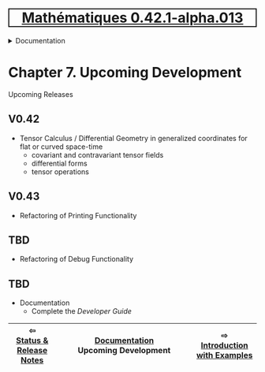 [<h1 style='border: 2px solid; text-align: center'>Mathématiques 0.42.1-alpha.013</h1>](../../README.md)

<details>

<summary>Documentation</summary>

# [Documentation](../README.md)<br>
Chapter 1. [License](../license/README.md)<br>
Chapter 2. [About](../about/README.md)<br>
Chapter 3. [Why?](../why/README.md)<br>
Chapter 4. [Objectives](../objectives/README.md)<br>
Chapter 5. [Versioning](../versioning/README.md)<br>
Chapter 6. [Status & Release Notes](../status-release/README.md)<br>
Chapter 7. _Upcoming Development_ <br>
Chapter 8. [Introduction with Examples](../intro/README.md)<br>
Chapter 9. [Installation](../installation/README.md)<br>
Chapter 10. [Your First Mathématiques Project](../first-project/README.md)<br>
Chapter 11. [Usage Guide: Syntax, Data Types, Functions, etc](../user-guide/README.md)<br>
Chapter 12. [Benchmarks](../benchmarks/README.md)<br>
Chapter 13. [Tests](../test/README.md)<br>
Chapter 14. [Developer Guide: Modifying and Extending Mathématiques](../developer-guide/README.md)<br>


</details>



# Chapter 7. Upcoming Development



Upcoming Releases

## V0.42
+ Tensor Calculus / Differential Geometry in generalized coordinates for flat or curved space-time
  + covariant and contravariant tensor fields
  + differential forms
  + tensor operations

## V0.43
+ Refactoring of Printing Functionality

## TBD
+ Refactoring of Debug Functionality

## TBD
+ Documentation
  + Complete the _Developer Guide_




| ⇦ <br />[Status & Release Notes](../status-release/README.md)  | [Documentation](../README.md)<br />Upcoming Development<br /><img width=1000/> | ⇨ <br />[Introduction with Examples](../intro/README.md)   |
| ------------ | :-------------------------------: | ------------ |

